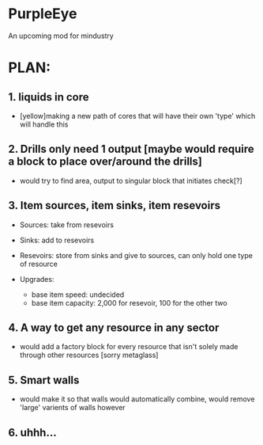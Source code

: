 # PurpleEye
An upcoming mod for mindustry

# PLAN: 


## 1. liquids in core
- [yellow]making a new path of cores that will have their own 'type' which will handle this

## 2. Drills only need 1 output [maybe would require a block to place over/around the drills]
- would try to find area, output to singular block that initiates check[?]

## 3. Item sources, item sinks, item resevoirs
- Sources: take from resevoirs
- Sinks: add to resevoirs
- Resevoirs: store from sinks and give to sources, can only hold one type of resource

- Upgrades:
  - base item speed: undecided
  - base item capacity: 2,000 for resevoir, 100 for the other two

## 4. A way to get any resource in any sector
- would add a factory block for every resource that isn't solely made through other resources [sorry metaglass]

## 5. Smart walls
- would make it so that walls would automatically combine, would remove 'large' varients of walls however

## 6. uhhh...